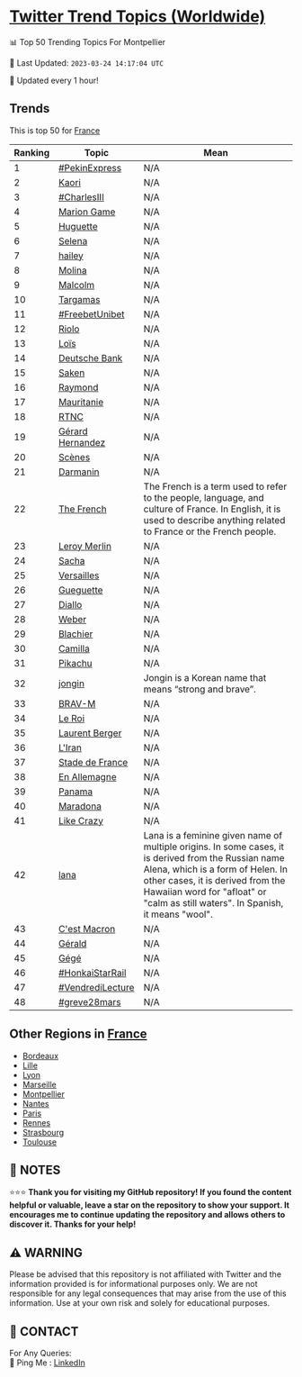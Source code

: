 [Twitter Trend Topics (Worldwide)](https://github.com/ErcinDedeoglu/Twitter-Trend-Topics)
==========


📊 Top 50 Trending Topics For Montpellier

📆 Last Updated: `2023-03-24 14:17:04 UTC`

🔧 Updated every 1 hour!


## Trends

This is top 50 for [France](</France>)

| Ranking | Topic | Mean |
| ------- | ------------ | ------------ |
| 1 | [#PekinExpress](http://twitter.com/search?q=%23PekinExpress) | N/A |
| 2 | [Kaori](http://twitter.com/search?q=Kaori) | N/A |
| 3 | [#CharlesIII](http://twitter.com/search?q=%23CharlesIII) | N/A |
| 4 | [Marion Game](http://twitter.com/search?q=Marion+Game) | N/A |
| 5 | [Huguette](http://twitter.com/search?q=Huguette) | N/A |
| 6 | [Selena](http://twitter.com/search?q=Selena) | N/A |
| 7 | [hailey](http://twitter.com/search?q=hailey) | N/A |
| 8 | [Molina](http://twitter.com/search?q=Molina) | N/A |
| 9 | [Malcolm](http://twitter.com/search?q=Malcolm) | N/A |
| 10 | [Targamas](http://twitter.com/search?q=Targamas) | N/A |
| 11 | [#FreebetUnibet](http://twitter.com/search?q=%23FreebetUnibet) | N/A |
| 12 | [Riolo](http://twitter.com/search?q=Riolo) | N/A |
| 13 | [Loïs](http://twitter.com/search?q=Lo%c3%afs) | N/A |
| 14 | [Deutsche Bank](http://twitter.com/search?q=Deutsche+Bank) | N/A |
| 15 | [Saken](http://twitter.com/search?q=Saken) | N/A |
| 16 | [Raymond](http://twitter.com/search?q=Raymond) | N/A |
| 17 | [Mauritanie](http://twitter.com/search?q=Mauritanie) | N/A |
| 18 | [RTNC](http://twitter.com/search?q=RTNC) | N/A |
| 19 | [Gérard Hernandez](http://twitter.com/search?q=G%c3%a9rard+Hernandez) | N/A |
| 20 | [Scènes](http://twitter.com/search?q=Sc%c3%a8nes) | N/A |
| 21 | [Darmanin](http://twitter.com/search?q=Darmanin) | N/A |
| 22 | [The French](http://twitter.com/search?q=The+French) | The French is a term used to refer to the people, language, and culture of France. In English, it is used to describe anything related to France or the French people. |
| 23 | [Leroy Merlin](http://twitter.com/search?q=Leroy+Merlin) | N/A |
| 24 | [Sacha](http://twitter.com/search?q=Sacha) | N/A |
| 25 | [Versailles](http://twitter.com/search?q=Versailles) | N/A |
| 26 | [Gueguette](http://twitter.com/search?q=Gueguette) | N/A |
| 27 | [Diallo](http://twitter.com/search?q=Diallo) | N/A |
| 28 | [Weber](http://twitter.com/search?q=Weber) | N/A |
| 29 | [Blachier](http://twitter.com/search?q=Blachier) | N/A |
| 30 | [Camilla](http://twitter.com/search?q=Camilla) | N/A |
| 31 | [Pikachu](http://twitter.com/search?q=Pikachu) | N/A |
| 32 | [jongin](http://twitter.com/search?q=jongin) | Jongin is a Korean name that means “strong and brave”. |
| 33 | [BRAV-M](http://twitter.com/search?q=BRAV-M) | N/A |
| 34 | [Le Roi](http://twitter.com/search?q=Le+Roi) | N/A |
| 35 | [Laurent Berger](http://twitter.com/search?q=Laurent+Berger) | N/A |
| 36 | [L'Iran](http://twitter.com/search?q=L%27Iran) | N/A |
| 37 | [Stade de France](http://twitter.com/search?q=Stade+de+France) | N/A |
| 38 | [En Allemagne](http://twitter.com/search?q=En+Allemagne) | N/A |
| 39 | [Panama](http://twitter.com/search?q=Panama) | N/A |
| 40 | [Maradona](http://twitter.com/search?q=Maradona) | N/A |
| 41 | [Like Crazy](http://twitter.com/search?q=Like+Crazy) | N/A |
| 42 | [lana](http://twitter.com/search?q=lana) | Lana is a feminine given name of multiple origins. In some cases, it is derived from the Russian name Alena, which is a form of Helen. In other cases, it is derived from the Hawaiian word for "afloat" or "calm as still waters". In Spanish, it means "wool". |
| 43 | [C'est Macron](http://twitter.com/search?q=C%27est+Macron) | N/A |
| 44 | [Gérald](http://twitter.com/search?q=G%c3%a9rald) | N/A |
| 45 | [Gégé](http://twitter.com/search?q=G%c3%a9g%c3%a9) | N/A |
| 46 | [#HonkaiStarRail](http://twitter.com/search?q=%23HonkaiStarRail) | N/A |
| 47 | [#VendrediLecture](http://twitter.com/search?q=%23VendrediLecture) | N/A |
| 48 | [#greve28mars](http://twitter.com/search?q=%23greve28mars) | N/A |



## Other Regions in [France](</France>)

* [Bordeaux](</France/Bordeaux.md>)
* [Lille](</France/Lille.md>)
* [Lyon](</France/Lyon.md>)
* [Marseille](</France/Marseille.md>)
* [Montpellier](</France/Montpellier.md>)
* [Nantes](</France/Nantes.md>)
* [Paris](</France/Paris.md>)
* [Rennes](</France/Rennes.md>)
* [Strasbourg](</France/Strasbourg.md>)
* [Toulouse](</France/Toulouse.md>)



## 📝 NOTES

⭐⭐⭐ **Thank you for visiting my GitHub repository! If you found the content helpful or valuable, leave a star on the repository to show your support. It encourages me to continue updating the repository and allows others to discover it. Thanks for your help!**


## ⚠️ WARNING

Please be advised that this repository is not affiliated with Twitter and the information provided is for informational purposes only. We are not responsible for any legal consequences that may arise from the use of this information. Use at your own risk and solely for educational purposes.


## 📨 CONTACT

 For Any Queries:  
            🏓 Ping Me : [LinkedIn](https://www.linkedin.com/in/ercindedeoglu/)
